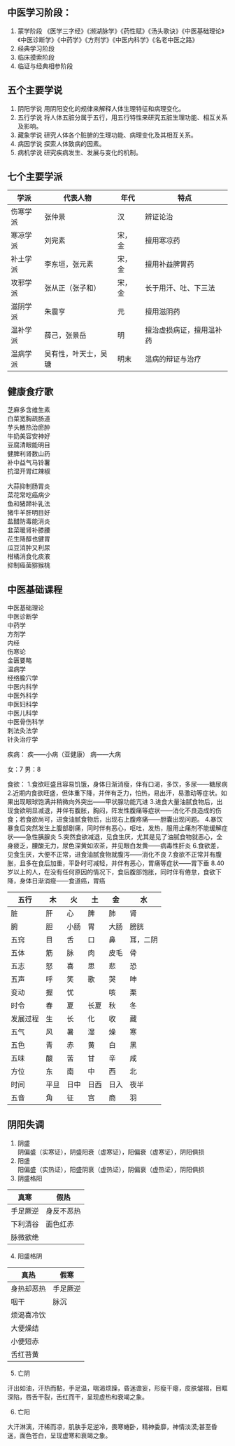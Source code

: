 ## 中医学习阶段：
1. 蒙学阶段
《医学三字经》《濒湖脉学》《药性赋》《汤头歌诀》《中医基础理论》《中医诊断学》《中药学》《方剂学》《中医内科学》《名老中医之路》
2. 经典学习阶段
3. 临床摸索阶段
4. 临证与经典相参阶段

## 五个主要学说
1. 阴阳学说
用阴阳变化的规律来解释人体生理特征和病理变化。
2. 五行学说
将人体五脏分属于五行，用五行特性来研究五脏生理功能、相互关系及影响。
3. 藏象学说
研究人体各个脏腑的生理功能、病理变化及其相互关系。
4. 病因学说
探索人体致病的因素。
5. 病机学说
研究疾病发生、发展与变化的机制。

## 七个主要学派

| 学派     | 代表人物             | 年代   | 特点                     |
|----------|----------------------|--------|--------------------------|
| 伤寒学派 | 张仲景               | 汉     | 辨证论治                 |
| 寒凉学派 | 刘完素               | 宋，金 | 擅用寒凉药               |
| 补土学派 | 李东垣，张元素       | 宋，金 | 擅用补益脾胃药           |
| 攻邪学派 | 张从正（张子和）     | 宋，金 | 长于用汗、吐、下三法     |
| 滋阴学派 | 朱震亨               | 元     | 擅用滋阴药               |
| 温补学派 | 薛己，张景岳         | 明     | 擅治虚损病证，擅用温补药 |
| 温病学派 | 吴有性，叶天士，吴瑭 | 明末   | 温病的辩证与治疗         |

## 健康食疗歌
芝麻多含维生素  
白菜宽胸疏肠道  
芋头散热治瘀肿  
牛奶美容安神好  
豆腐清眼能明目  
健脾利肾数山药  
补中益气马铃薯  
抗湿开胃红辣椒  

大蒜抑制肠胃炎  
菜花常吃癌病少  
鱼和猪蹄补乳法  
猪牛羊肝明目好  
盐醋防毒能消炎  
韭菜暖肾补膝腰  
花生降醇也健胃  
瓜豆消肿又利尿  
柑橘消食化痰液  
抑制癌菌猕猴桃

## 中医基础课程
中医基础理论  
中医诊断学  
中药学  
方剂学  
内经  
伤寒论  
金匮要略  
温病学  
经络腧穴学  
中医内科学  
中医外科学  
中医妇科学  
中医儿科学  
中医骨伤科学  
刺法灸法学  
针灸治疗学

疾病：
疾——小病（亚健康）
病——大病

女：7
男：8

食欲：
1.食欲旺盛且容易饥饿，身体日渐消瘦，伴有口渴，多饮，多尿——糖尿病
2.近期内食欲旺盛，但体重下降，并伴有乏力，怕热，易出汗，易激动等症状。如果出现眼球饱满并稍微向外突出——甲状腺功能亢进
3.进食大量油腻食物后，出现食欲明显减退，并伴有腹胀，胸闷，阵发性腹痛等症状——消化不良造成的伤食；若食欲尚可，进食油腻食物后，出现右上腹疼痛——胆囊出现问题。
4.暴饮暴食后突然发生上腹部剧痛，同时伴有恶心，呕吐，发热，服用止痛剂不能缓解症状——急性胰腺炎
5.突然食欲减退，见食生厌，尤其是见了油腻食物就恶心，全身疲乏，腰酸无力，尿色深黄如浓茶，并见眼白发黄——病毒性肝炎
6.食欲差，见食生厌，大便不正常，进食油腻食物就腹泻——消化不良
7.食欲不正常并有腹胀，且多在食后加重，平卧时可减轻，并伴有恶心，胃痛等症状——胃下垂
8.40岁以上的人，在没有任何原因的情况下，食后腹部饱胀，同时伴有倦怠，食欲下降，身体日渐消瘦——食道癌，胃癌  

| 五行 | 木 | 火 | 土 | 金 | 水 |
|----|---|---|---|---|---|
| 脏 | 肝 | 心 | 脾 | 肺 | 肾 |
| 腑 | 胆 | 小肠 | 胃 | 大肠 | 膀胱 |
| 五窍 | 目 | 舌 | 口 | 鼻 | 耳，二阴 |
| 五体 | 筋 | 脉 | 肉 | 皮毛 | 骨 |
| 五志 | 怒 | 喜 | 思 | 悲 | 恐 |
| 五声 | 呼 | 笑 | 歌 | 哭 | 呻 |
| 变动 | 握 | 忧 |  | 咳 | 栗 |
| 时令 | 春 | 夏 | 长夏 | 秋 | 冬 |
| 发展过程 | 生 | 长 | 化 | 收 | 藏 |
| 五气 | 风 | 暑 | 湿 | 燥 | 寒 |
| 五色 | 青 | 赤 | 黄 | 白 | 黑 |
| 五味 | 酸 | 苦 | 甘 | 辛 | 咸 |
| 方位 | 东 | 南 | 中 | 西 | 北 |
| 时间 | 平旦 | 日中 | 日西 | 日入 | 夜半 |
| 五音 | 角 | 征 | 宫 | 商 | 羽 |

## 阴阳失调
1. 阴盛  
阴偏盛（实寒证），阴盛阳衰（虚寒证），阳偏衰（虚寒证），阴阳俱损
2. 阳盛  
阳偏盛（实热证），阳盛阴衰（虚热证），阴偏衰（虚热证），阴阳俱损
3. 阴盛格阳

| 真寒     | 假热       |
|----------|------------|
| 手足厥逆 | 身反不恶热 |
| 下利清谷 | 面色红赤   |
| 脉微欲绝 |            |

4. 阳盛格阴

| 真热       | 假寒     |
|------------|----------|
| 身热却恶热 | 手足厥逆 |
| 咽干       | 脉沉     |
| 烦渴喜冷饮 |          |
| 大便燥结   |          |
| 小便短赤   |          |
| 舌红苔黄   |          |


5. 亡阴  

汗出如油，汗热而黏，手足温，喘渴烦躁，昏迷谵妄，形瘦干瘪，皮肤皱褶，目眶深陷，唇舌干裂，舌红而干，呈现虚热和衰竭之象。

6. 亡阳  

大汗淋漓，汗稀而凉，肌肤手足逆冷，畏寒蜷卧，精神委靡，神情淡漠;甚至昏迷，面色苍白，呈现虚寒和衰竭之象。
